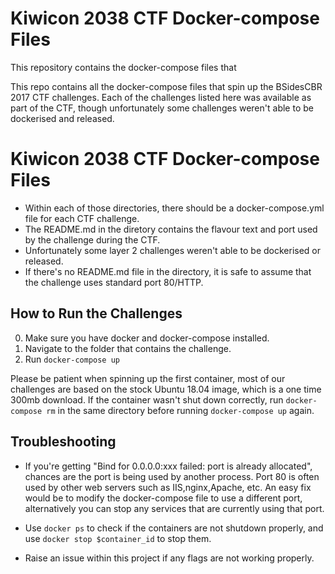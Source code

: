 # Kiwicon 2038 CTF Docker-compose Files

This repository contains the docker-compose files that 

This repo contains all the docker-compose files that spin up the BSidesCBR 2017 CTF challenges. Each of the challenges listed here was available as part of the CTF, though unfortunately some challenges weren't able to be dockerised and released.



# Kiwicon 2038 CTF Docker-compose Files

* Within each of those directories, there should be a docker-compose.yml file for each CTF challenge.
* The README.md in the diretory contains the flavour text and port used by the challenge during the CTF.
* Unfortunately some layer 2 challenges weren't able to be dockerised or released.
* If there's no README.md file in the directory, it is safe to assume that the challenge uses standard port 80/HTTP.


## How to Run the Challenges 

0. Make sure you have docker and docker-compose installed.
1. Navigate to the folder that contains the challenge.
2. Run `docker-compose up`

Please be patient when spinning up the first container, most of our challenges are based on the stock Ubuntu 18.04 image, which is a one time 300mb download. If the container wasn't shut down correctly, run `docker-compose rm` in the same directory before running `docker-compose up` again.

## Troubleshooting

* If you're getting "Bind for 0.0.0.0:xxx failed: port is already allocated", chances are the port is being used by another process. Port 80 is often used by other web servers such as IIS,nginx,Apache, etc. An easy fix would be to modify the docker-compose file to use a different port, alternatively you can stop any services that are currently using that port.

* Use `docker ps` to check if the containers are not shutdown properly, and use `docker stop $container_id` to stop them.

* Raise an issue within this project if any flags are not working properly.
